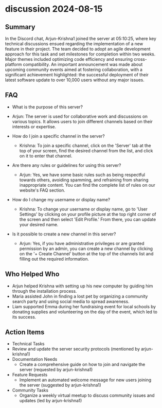 # discussion 2024-08-15

## Summary

In the Discord chat, Arjun-Krishna1 joined the server at 05:10:25, where key technical discussions ensued regarding the implementation of a new feature in their project. The team decided to adopt an agile development approach for this task and set milestones for completion within two weeks. Major themes included optimizing code efficiency and ensuring cross-platform compatibility. An important announcement was made about upcoming community events aimed at fostering collaboration, with a significant achievement highlighted: the successful deployment of their latest software update to over 10,000 users without any major issues.

## FAQ

- What is the purpose of this server?
- Arjun: The server is used for collaborative work and discussions on various topics. It allows users to join different channels based on their interests or expertise.

- How do I join a specific channel in the server?

    - Krishna: To join a specific channel, click on the 'Server' tab at the top of your screen, find the desired channel from the list, and click on it to enter that channel.

- Are there any rules or guidelines for using this server?

    - Arjun: Yes, we have some basic rules such as being respectful towards others, avoiding spamming, and refraining from sharing inappropriate content. You can find the complete list of rules on our website's FAQ section.

- How do I change my username or display name?

    - Krishna: To change your username or display name, go to 'User Settings' by clicking on your profile picture at the top right corner of the screen and then select 'Edit Profile.' From there, you can update your desired name.

- Is it possible to create a new channel in this server?
    - Arjun: Yes, if you have administrative privileges or are granted permission by an admin, you can create a new channel by clicking on the '+ Create Channel' button at the top of the channels list and filling out the required information.

## Who Helped Who

- Arjun helped Krishna with setting up his new computer by guiding him through the installation process.
- Maria assisted John in finding a lost pet by organizing a community search party and using social media to spread awareness.
- Liam supported Emma during her fundraising event for local schools by donating supplies and volunteering on the day of the event, which led to its success.

## Action Items

- Technical Tasks
- Review and update the server security protocols (mentioned by arjun-krishna1)
- Documentation Needs
    - Create a comprehensive guide on how to join and navigate the server (requested by arjun-krishna1)
- Feature Requests
    - Implement an automated welcome message for new users joining the server (suggested by arjun-krishna1)
- Community Tasks
    - Organize a weekly virtual meetup to discuss community issues and updates (led by arjun-krishna1)
